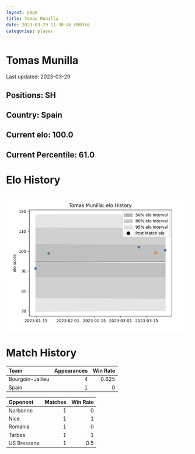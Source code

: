 ```yaml
---  
layout: page  
title: Tomas Munilla  
date: 2023-03-29 11:30:46.090368  
categories: player  
---
```

# Tomas Munilla


Last updated: 2023-03-29
## Positions: SH

## Country: Spain

## Current elo: 100.0

## Current Percentile: 61.0

# Elo History


![elo history](history_TomasMunilla.png)
# Match History


| Team             |   Appearances |   Win Rate |
|:-----------------|--------------:|-----------:|
| Bourgoin-Jallieu |             4 |      0.625 |
| Spain            |             1 |      0     |

| Opponent    |   Matches |   Win Rate |
|:------------|----------:|-----------:|
| Narbonne    |         1 |        0   |
| Nice        |         1 |        1   |
| Romania     |         1 |        0   |
| Tarbes      |         1 |        1   |
| US Bressane |         1 |        0.5 |